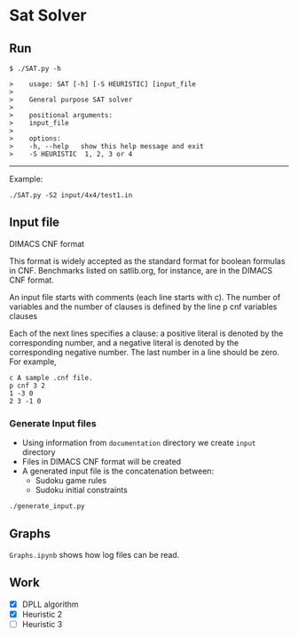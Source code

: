 # Sat Solver

## Run

```
$ ./SAT.py -h

>    usage: SAT [-h] [-S HEURISTIC] [input_file
>
>    General purpose SAT solver
>
>    positional arguments:
>    input_file
>
>    options:
>    -h, --help   show this help message and exit
>    -S HEURISTIC  1, 2, 3 or 4

```

---
Example:
```
./SAT.py -S2 input/4x4/test1.in
```


## Input file
DIMACS CNF format

This format is widely accepted as the standard format for boolean formulas in CNF. Benchmarks listed on satlib.org, for instance, are in the DIMACS CNF format.

An input file starts with comments (each line starts with c). The number of variables and the number of clauses is defined by the line p cnf variables clauses

Each of the next lines specifies a clause: a positive literal is denoted by the corresponding number, and a negative literal is denoted by the corresponding negative number. The last number in a line should be zero. For example,

```
c A sample .cnf file.
p cnf 3 2
1 -3 0
2 3 -1 0 
```

### Generate Input files

 - Using information from `documentation` directory we create `input` directory
 - Files in DIMACS CNF format will be created
 - A generated input file is the concatenation between:
    - Sudoku game rules
    - Sudoku initial constraints
    
```
./generate_input.py
```

## Graphs
`Graphs.ipynb` shows how log files can be read.

## Work

 - [x] DPLL algorithm
 - [x] Heuristic 2
 - [ ] Heuristic 3
